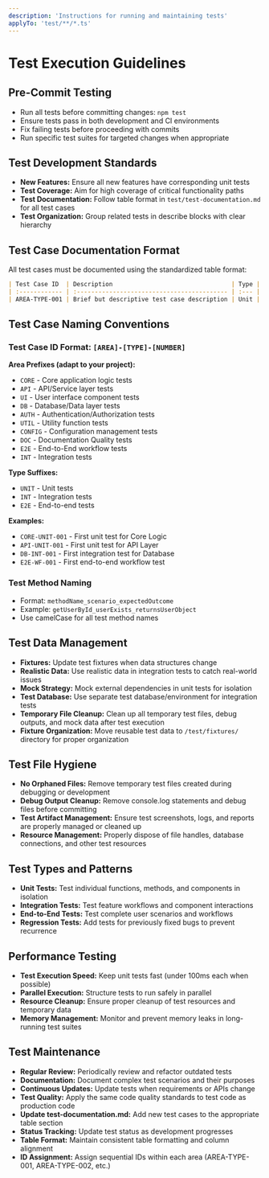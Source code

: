 ```yaml
---
description: 'Instructions for running and maintaining tests'
applyTo: 'test/**/*.ts'
---
```


# Test Execution Guidelines

## Pre-Commit Testing

- Run all tests before committing changes: `npm test`
- Ensure tests pass in both development and CI environments
- Fix failing tests before proceeding with commits
- Run specific test suites for targeted changes when appropriate

## Test Development Standards

- **New Features:** Ensure all new features have corresponding unit tests
- **Test Coverage:** Aim for high coverage of critical functionality paths
- **Test Documentation:** Follow table format in `test/test-documentation.md` for all test cases
- **Test Organization:** Group related tests in describe blocks with clear hierarchy

## Test Case Documentation Format

All test cases must be documented using the standardized table format:

```markdown
| Test Case ID  | Description                                 | Type | Status    |
| :------------ | :------------------------------------------ | :--- | :-------- |
| AREA-TYPE-001 | Brief but descriptive test case description | Unit | Completed |
```

## Test Case Naming Conventions

### Test Case ID Format: `[AREA]-[TYPE]-[NUMBER]`

**Area Prefixes (adapt to your project):**

- `CORE` - Core application logic tests
- `API` - API/Service layer tests
- `UI` - User interface component tests
- `DB` - Database/Data layer tests
- `AUTH` - Authentication/Authorization tests
- `UTIL` - Utility function tests
- `CONFIG` - Configuration management tests
- `DOC` - Documentation Quality tests
- `E2E` - End-to-End workflow tests
- `INT` - Integration tests

**Type Suffixes:**

- `UNIT` - Unit tests
- `INT` - Integration tests
- `E2E` - End-to-end tests

**Examples:**

- `CORE-UNIT-001` - First unit test for Core Logic
- `API-UNIT-001` - First unit test for API Layer
- `DB-INT-001` - First integration test for Database
- `E2E-WF-001` - First end-to-end workflow test

### Test Method Naming

- Format: `methodName_scenario_expectedOutcome`
- Example: `getUserById_userExists_returnsUserObject`
- Use camelCase for all test method names

## Test Data Management

- **Fixtures:** Update test fixtures when data structures change
- **Realistic Data:** Use realistic data in integration tests to catch real-world issues
- **Mock Strategy:** Mock external dependencies in unit tests for isolation
- **Test Database:** Use separate test database/environment for integration tests
- **Temporary File Cleanup:** Clean up all temporary test files, debug outputs, and mock data after test execution
- **Fixture Organization:** Move reusable test data to `/test/fixtures/` directory for proper organization

## Test File Hygiene

- **No Orphaned Files:** Remove temporary test files created during debugging or development
- **Debug Output Cleanup:** Remove console.log statements and debug files before committing
- **Test Artifact Management:** Ensure test screenshots, logs, and reports are properly managed or cleaned up
- **Resource Management:** Properly dispose of file handles, database connections, and other test resources

## Test Types and Patterns

- **Unit Tests:** Test individual functions, methods, and components in isolation
- **Integration Tests:** Test feature workflows and component interactions
- **End-to-End Tests:** Test complete user scenarios and workflows
- **Regression Tests:** Add tests for previously fixed bugs to prevent recurrence

## Performance Testing

- **Test Execution Speed:** Keep unit tests fast (under 100ms each when possible)
- **Parallel Execution:** Structure tests to run safely in parallel
- **Resource Cleanup:** Ensure proper cleanup of test resources and temporary data
- **Memory Management:** Monitor and prevent memory leaks in long-running test suites

## Test Maintenance

- **Regular Review:** Periodically review and refactor outdated tests
- **Documentation:** Document complex test scenarios and their purposes
- **Continuous Updates:** Update tests when requirements or APIs change
- **Test Quality:** Apply the same code quality standards to test code as production code
- **Update test-documentation.md:** Add new test cases to the appropriate table section
- **Status Tracking:** Update test status as development progresses
- **Table Format:** Maintain consistent table formatting and column alignment
- **ID Assignment:** Assign sequential IDs within each area (AREA-TYPE-001, AREA-TYPE-002, etc.)
